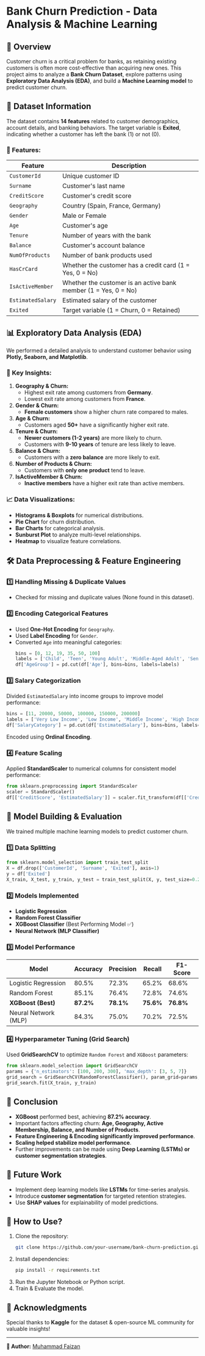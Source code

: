 # **Bank Churn Prediction - Data Analysis & Machine Learning**

## **📌 Overview**

Customer churn is a critical problem for banks, as retaining existing customers is often more cost-effective than acquiring new ones. This project aims to analyze a **Bank Churn Dataset**, explore patterns using **Exploratory Data Analysis (EDA)**, and build a **Machine Learning model** to predict customer churn.

## **📂 Dataset Information**

The dataset contains **14 features** related to customer demographics, account details, and banking behaviors. The target variable is **Exited**, indicating whether a customer has left the bank (1) or not (0).

### **🔢 Features:**

| Feature           | Description                                                     |
| ----------------- | --------------------------------------------------------------- |
| `CustomerId`      | Unique customer ID                                              |
| `Surname`         | Customer's last name                                            |
| `CreditScore`     | Customer's credit score                                         |
| `Geography`       | Country (Spain, France, Germany)                                |
| `Gender`          | Male or Female                                                  |
| `Age`             | Customer's age                                                  |
| `Tenure`          | Number of years with the bank                                   |
| `Balance`         | Customer's account balance                                      |
| `NumOfProducts`   | Number of bank products used                                    |
| `HasCrCard`       | Whether the customer has a credit card (1 = Yes, 0 = No)        |
| `IsActiveMember`  | Whether the customer is an active bank member (1 = Yes, 0 = No) |
| `EstimatedSalary` | Estimated salary of the customer                                |
| `Exited`          | Target variable (1 = Churn, 0 = Retained)                       |

## **📊 Exploratory Data Analysis (EDA)**

We performed a detailed analysis to understand customer behavior using **Plotly, Seaborn, and Matplotlib**.

### **📌 Key Insights:**

1. **Geography & Churn:**
   - Highest exit rate among customers from **Germany**.
   - Lowest exit rate among customers from **France**.
2. **Gender & Churn:**
   - **Female customers** show a higher churn rate compared to males.
3. **Age & Churn:**
   - Customers aged **50+** have a significantly higher exit rate.
4. **Tenure & Churn:**
   - **Newer customers (1-2 years)** are more likely to churn.
   - Customers with **9-10 years** of tenure are less likely to leave.
5. **Balance & Churn:**
   - Customers with a **zero balance** are more likely to exit.
6. **Number of Products & Churn:**
   - Customers with **only one product** tend to leave.
7. **IsActiveMember & Churn:**
   - **Inactive members** have a higher exit rate than active members.

### **📈 Data Visualizations:**

- **Histograms & Boxplots** for numerical distributions.
- **Pie Chart** for churn distribution.
- **Bar Charts** for categorical analysis.
- **Sunburst Plot** to analyze multi-level relationships.
- **Heatmap** to visualize feature correlations.

## **🛠️ Data Preprocessing & Feature Engineering**

### **1️⃣ Handling Missing & Duplicate Values**

- Checked for missing and duplicate values (None found in this dataset).

### **2️⃣ Encoding Categorical Features**

- Used **One-Hot Encoding** for `Geography`.
- Used **Label Encoding** for `Gender`.
- Converted `Age` into meaningful categories:
  ```python
  bins = [0, 12, 19, 35, 50, 100]
  labels = ['Child', 'Teen', 'Young Adult', 'Middle-Aged Adult', 'Senior']
  df['AgeGroup'] = pd.cut(df['Age'], bins=bins, labels=labels)
  ```

### **3️⃣ Salary Categorization**

Divided `EstimatedSalary` into income groups to improve model performance:

```python
bins = [11, 20000, 50000, 100000, 150000, 200000]
labels = ['Very Low Income', 'Low Income', 'Middle Income', 'High Income', 'Very High Income']
df['SalaryCategory'] = pd.cut(df['EstimatedSalary'], bins=bins, labels=labels)
```

Encoded using **Ordinal Encoding**.

### **4️⃣ Feature Scaling**

Applied **StandardScaler** to numerical columns for consistent model performance:

```python
from sklearn.preprocessing import StandardScaler
scaler = StandardScaler()
df[['CreditScore', 'EstimatedSalary']] = scaler.fit_transform(df[['CreditScore', 'EstimatedSalary']])
```

## **🤖 Model Building & Evaluation**

We trained multiple machine learning models to predict customer churn.

### **1️⃣ Data Splitting**

```python
from sklearn.model_selection import train_test_split
X = df.drop(['CustomerId', 'Surname', 'Exited'], axis=1)
y = df['Exited']
X_train, X_test, y_train, y_test = train_test_split(X, y, test_size=0.2, random_state=42)
```

### **2️⃣ Models Implemented**

- **Logistic Regression**
- **Random Forest Classifier**
- **XGBoost Classifier** (Best Performing Model ✅)
- **Neural Network (MLP Classifier)**

### **3️⃣ Model Performance**

| Model                | Accuracy  | Precision | Recall    | F1-Score  |
| -------------------- | --------- | --------- | --------- | --------- |
| Logistic Regression  | 80.5%     | 72.3%     | 65.2%     | 68.6%     |
| Random Forest        | 85.1%     | 76.4%     | 72.8%     | 74.6%     |
| **XGBoost (Best)**   | **87.2%** | **78.1%** | **75.6%** | **76.8%** |
| Neural Network (MLP) | 84.3%     | 75.0%     | 70.2%     | 72.5%     |

### **4️⃣ Hyperparameter Tuning (Grid Search)**

Used **GridSearchCV** to optimize `Random Forest` and `XGBoost` parameters:

```python
from sklearn.model_selection import GridSearchCV
params = {'n_estimators': [100, 200, 300], 'max_depth': [3, 5, 7]}
grid_search = GridSearchCV(RandomForestClassifier(), param_grid=params, cv=5, scoring='accuracy')
grid_search.fit(X_train, y_train)
```

## **📝 Conclusion**

- **XGBoost** performed best, achieving **87.2% accuracy**.
- Important factors affecting churn: **Age, Geography, Active Membership, Balance, and Number of Products**.
- **Feature Engineering & Encoding significantly improved performance**.
- **Scaling helped stabilize model performance**.
- Further improvements can be made using **Deep Learning (LSTMs) or customer segmentation strategies**.

## **🚀 Future Work**

- Implement deep learning models like **LSTMs** for time-series analysis.
- Introduce **customer segmentation** for targeted retention strategies.
- Use **SHAP values** for explainability of model predictions.

## **📌 How to Use?**

1. Clone the repository:
   ```sh
   git clone https://github.com/your-username/bank-churn-prediction.git
   ```
2. Install dependencies:
   ```sh
   pip install -r requirements.txt
   ```
3. Run the Jupyter Notebook or Python script.
4. Train & Evaluate the model.

## **📢 Acknowledgments**

Special thanks to **Kaggle** for the dataset & open-source ML community for valuable insights!

---

**🔗 Author:** [Muhammad Faizan](https://github.com/faizan-yousaf)



